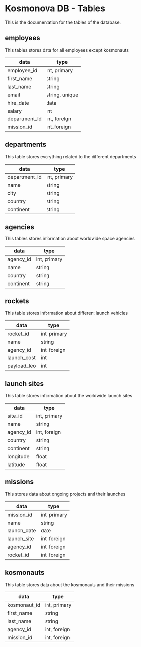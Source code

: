 # Kosmonova DB - Tables
This is the documentation for the tables of the database.

## employees
This tables stores data for all employees except kosmonauts

| data          | type           |
|---------------|----------------|
| employee_id   | int, primary   |
| first_name    | string         |
| last_name     | string         |
| email         | string, unique |
| hire_date     | data           |
| salary        | int            |
| department_id | int, foreign   |
| mission_id    | int_foreign    |

## departments
This table stores everything related to the different departments

| data          | type         |
|---------------|--------------|
| department_id | int, primary |
| name          | string       |
| city          | string       |
| country       | string       |
| continent     | string       |

## agencies
This tables stores information about worldwide space agencies

| data      | type         |
|-----------|--------------|
| agency_id | int, primary |
| name      | string       |
| country   | string       |
| continent | string       |


## rockets
This table stores information about different launch vehicles

| data        | type         |
|-------------|--------------|
| rocket_id   | int, primary |
| name        | string       |
| agency_id   | int, foreign |
| launch_cost | int          |
| payload_leo | int          |


## launch sites
This table stores information about the worldwide launch sites

| data      | type         |
|-----------|--------------|
| site_id   | int, primary |
| name      | string       |
| agency_id | int, foreign |
| country   | string       |
| continent | string       |
| longitude | float        |
| latitude  | float        |


## missions
This stores data about ongoing projects and their launches

| data        | type         |
|-------------|--------------|
| mission_id  | int, primary |
| name        | string       |
| launch_date | date         |
| launch_site | int, foreign |
| agency_id   | int, foreign |
| rocket_id   | int, foreign |


## kosmonauts
This table stores data about the kosmonauts and their missions

| data         | type         |
|--------------|--------------|
| kosmonaut_id | int, primary |
| first_name   | string       |
| last_name    | string       |
| agency_id    | int, foreign |
| mission_id   | int, foreign |







